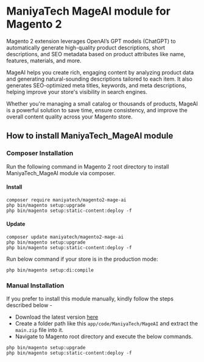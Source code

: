 # ManiyaTech MageAI module for Magento 2

Magento 2 extension leverages OpenAI’s GPT models (ChatGPT) to automatically generate high-quality product descriptions, short descriptions, and SEO metadata based on product attributes like name, features, materials, and more.

MageAI helps you create rich, engaging content by analyzing product data and generating natural-sounding descriptions tailored to each item. It also generates SEO-optimized meta titles, keywords, and meta descriptions, helping improve your store's visibility in search engines.

Whether you're managing a small catalog or thousands of products, MageAI is a powerful solution to save time, ensure consistency, and improve the overall content quality across your Magento store.

## How to install ManiyaTech_MageAI module

### Composer Installation

Run the following command in Magento 2 root directory to install ManiyaTech_MageAI module via composer.

#### Install

```
composer require maniyatech/magento2-mage-ai
php bin/magento setup:upgrade
php bin/magento setup:static-content:deploy -f
```

#### Update

```
composer update maniyatech/magento2-mage-ai
php bin/magento setup:upgrade
php bin/magento setup:static-content:deploy -f
```

Run below command if your store is in the production mode:

```
php bin/magento setup:di:compile
```

### Manual Installation

If you prefer to install this module manually, kindly follow the steps described below - 

- Download the latest version [here](https://github.com/maniyatech/magento2-mage-ai/archive/refs/heads/main.zip) 
- Create a folder path like this `app/code/ManiyaTech/MageAI` and extract the `main.zip` file into it.
- Navigate to Magento root directory and execute the below commands.

```
php bin/magento setup:upgrade
php bin/magento setup:static-content:deploy -f
```
